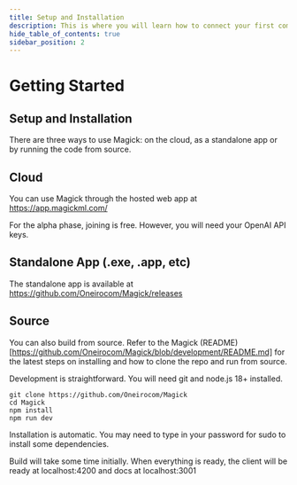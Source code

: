 ```yaml
---
title: Setup and Installation
description: This is where you will learn how to connect your first component.
hide_table_of_contents: true
sidebar_position: 2
---
```


# Getting Started

## Setup and Installation

There are three ways to use Magick: on the cloud, as a standalone app or by running the code from source.

## Cloud

You can use Magick through the hosted web app at https://app.magickml.com/

For the alpha phase, joining is free. However, you will need your OpenAI API keys.

## Standalone App (.exe, .app, etc)

The standalone app is available at https://github.com/Oneirocom/Magick/releases

## Source

You can also build from source. Refer to the Magick (README)[https://github.com/Oneirocom/Magick/blob/development/README.md] for the latest steps on installing and how to clone the repo and run from source.

Development is straightforward. You will need git and node.js 18+ installed.

```
git clone https://github.com/Oneirocom/Magick
cd Magick
npm install
npm run dev
```

Installation is automatic. You may need to type in your password for sudo to install some dependencies.

Build will take some time initially. When everything is ready, the client will be ready at localhost:4200 and docs at localhost:3001
